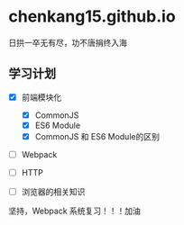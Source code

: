# chenkang15.github.io

日拱一卒无有尽，功不唐捐终入海

## 学习计划

- [x] 前端模块化
  - [x] CommonJS
  - [x] ES6 Module
  - [x] CommonJS 和 ES6 Module的区别

- [ ] Webpack

- [ ] HTTP

- [ ] 浏览器的相关知识

坚持，Webpack 系统复习！！！加油